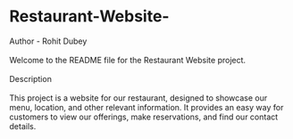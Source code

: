 # Restaurant-Website-<br>
Author - Rohit Dubey<br><br>
Welcome to the README file for the Restaurant Website project.<br><br>
Description<br><br>
This project is a website for our restaurant, designed to showcase our menu, location, and other relevant information. It provides an easy way for customers to view our offerings, make reservations, and find our contact details.
